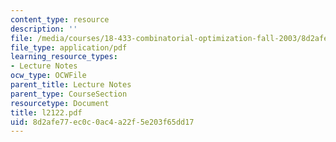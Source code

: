 ```yaml
---
content_type: resource
description: ''
file: /media/courses/18-433-combinatorial-optimization-fall-2003/8d2afe77ec0c0ac4a22f5e203f65dd17_l2122.pdf
file_type: application/pdf
learning_resource_types:
- Lecture Notes
ocw_type: OCWFile
parent_title: Lecture Notes
parent_type: CourseSection
resourcetype: Document
title: l2122.pdf
uid: 8d2afe77-ec0c-0ac4-a22f-5e203f65dd17
---
```

